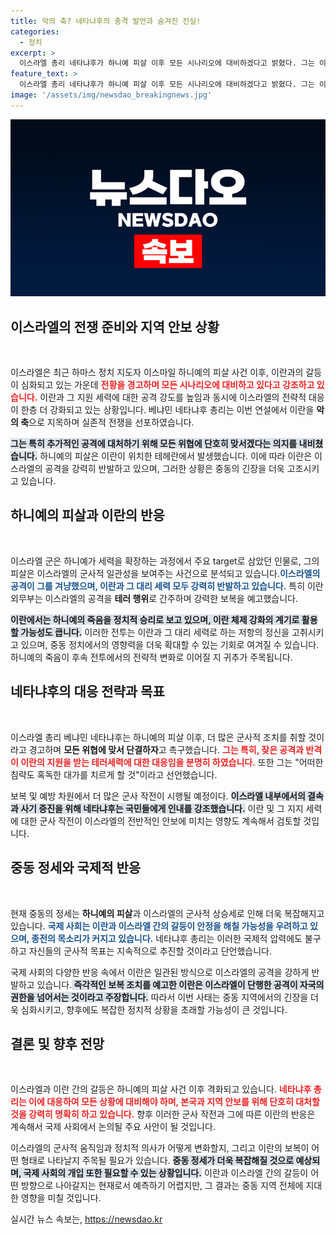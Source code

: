 ```yaml
---
title: 악의 축? 네타냐후의 충격 발언과 숨겨진 진실!
categories:
  - 정치
excerpt: >
  이스라엘 총리 네타냐후가 하니예 피살 이후 모든 시나리오에 대비하겠다고 밝혔다. 그는 이란과의 전쟁 상태를 언급하며 단호한 대응을 예고, 어려운 날들이 다가오고 있다고 경고했다. 긴장 고조 속에서 이스라엘의 결정적 행보가 주목받고 있다.
feature_text: >
  이스라엘 총리 네타냐후가 하니예 피살 이후 모든 시나리오에 대비하겠다고 밝혔다. 그는 이란과의 전쟁 상태를 언급하며 단호한 대응을 예고, 어려운 날들이 다가오고 있다고 경고했다. 긴장 고조 속에서 이스라엘의 결정적 행보가 주목받고 있다.
image: '/assets/img/newsdao_breakingnews.jpg'
---
```


<p><img src="/assets/img/newsdao_breakingnews.jpg" alt="flaretime 속보" /></p>

<h2 data-ke-size="size26">이스라엘의 전쟁 준비와 지역 안보 상황</h2>

<p data-ke-size="size16">&nbsp;</p>

<p>이스라엘은 최근 하마스 정치 지도자 이스마일 하니예의 피살 사건 이후, 이란과의 갈등이 심화되고 있는 가운데 <b><span style="color: #ee2323;">전황을 경고하며 모든 시나리오에 대비하고 있다고 강조하고 있습니다.</span></b> 이란과 그 지원 세력에 대한 공격 강도를 높임과 동시에 이스라엘의 전략적 대응이 한층 더 강화되고 있는 상황입니다. 베냐민 네타냐후 총리는 이번 연설에서 이란을 <b>악의 축</b>으로 지목하며 실존적 전쟁을 선포하였습니다. </p>

<p><b><span style="background-color: #21538527;">그는 특히 추가적인 공격에 대처하기 위해 모든 위협에 단호히 맞서겠다는 의지를 내비쳤습니다.</span></b> 하니예의 피살은 이란이 위치한 테헤란에서 발생했습니다. 이에 따라 이란은 이스라엘의 공격을 강력히 반발하고 있으며, 그러한 상황은 중동의 긴장을 더욱 고조시키고 있습니다. </p>

<h2 data-ke-size="size26">하니예의 피살과 이란의 반응</h2>

<p data-ke-size="size16">&nbsp;</p>

<p>이스라엘 군은 하니예가 세력을 확장하는 과정에서 주요 target로 삼았던 인물로, 그의 피살은 이스라엘의 군사적 일관성을 보여주는 사건으로 분석되고 있습니다.<b><span style="color: #1a5490;">이스라엘의 공격이 그를 겨냥했으며, 이란과 그 대리 세력 모두 강력히 반발하고 있습니다.</span></b> 특히 이란 외무부는 이스라엘의 공격을 <b>테러 행위</b>로 간주하며 강력한 보복을 예고했습니다.</p>

<p><b><span style="background-color: #21538527;">이란에서는 하니예의 죽음을 정치적 승리로 보고 있으며, 이란 체제 강화의 계기로 활용할 가능성도 큽니다.</span></b> 이러한 전투는 이란과 그 대리 세력로 하는 저항의 정신을 고취시키고 있으며, 중동 정치에서의 영향력을 더욱 확대할 수 있는 기회로 여겨질 수 있습니다. 하니예의 죽음이 후속 전투에서의 전략적 변화로 이어질 지 귀추가 주목됩니다.</p>

<h2 data-ke-size="size26">네타냐후의 대응 전략과 목표</h2>

<p data-ke-size="size16">&nbsp;</p>

<p>이스라엘 총리 베냐민 네타냐후는 하니예의 피살 이후, 더 많은 군사적 조치를 취할 것이라고 경고하며 <b>모든 위협에 맞서 단결하자</b>고 촉구했습니다. <b><span style="color: #ee2323;">그는 특히, 잦은 공격과 반격이 이란의 지원을 받는 테러세력에 대한 대응임을 분명히 하였습니다.</span></b> 또한 그는 "어떠한 침략도 혹독한 대가를 치르게 할 것"이라고 선언했습니다.</p>

<p>보복 및 예방 차원에서 더 많은 군사 작전이 시행될 예정이다. <b><span style="background-color: #21538527;">이스라엘 내부에서의 결속과 사기 증진을 위해 네타냐후는 국민들에게 인내를 강조했습니다.</span></b> 이란 및 그 지지 세력에 대한 군사 작전이 이스라엘의 전반적인 안보에 미치는 영향도 계속해서 검토할 것입니다.</p>

<h2 data-ke-size="size26">중동 정세와 국제적 반응</h2>

<p data-ke-size="size16">&nbsp;</p>

<p>현재 중동의 정세는 <b>하니예의 피살</b>과 이스라엘의 군사적 상승세로 인해 더욱 복잡해지고 있습니다. <b><span style="color: #1a5490;">국제 사회는 이란과 이스라엘 간의 갈등이 안정을 해칠 가능성을 우려하고 있으며, 종전의 목소리가 커지고 있습니다.</span></b> 네타냐후 총리는 이러한 국제적 압력에도 불구하고 자신들의 군사적 목표는 지속적으로 추진할 것이라고 단언했습니다.</p>

<p>국제 사회의 다양한 반응 속에서 이란은 일관된 방식으로 이스라엘의 공격을 강하게 반발하고 있습니다.<b><span style="background-color: #21538527;"> 즉각적인 보복 조치를 예고한 이란은 이스라엘이 단행한 공격이 자국의 권한을 넘어서는 것이라고 주장합니다.</span></b> 따라서 이번 사태는 중동 지역에서의 긴장을 더욱 심화시키고, 향후에도 복잡한 정치적 상황을 초래할 가능성이 큰 것입니다.</p>

<h2 data-ke-size="size26">결론 및 향후 전망</h2>

<p data-ke-size="size16">&nbsp;</p>

<p>이스라엘과 이란 간의 갈등은 하니예의 피살 사건 이후 격화되고 있습니다. <b><span style="color: #ee2323;">네타냐후 총리는 이에 대응하여 모든 상황에 대비해야 하며, 본국과 지역 안보를 위해 단호히 대처할 것을 강력히 명확히 하고 있습니다.</span></b> 향후 이러한 군사 작전과 그에 따른 이란의 반응은 계속해서 국제 사회에서 논의될 주요 사안이 될 것입니다.</p>

<p>이스라엘의 군사적 움직임과 정치적 의사가 어떻게 변화할지, 그리고 이란의 보복이 어떤 형태로 나타날지 주목될 필요가 있습니다. <b><span style="background-color: #21538527;">중동 정세가 더욱 복잡해질 것으로 예상되며, 국제 사회의 개입 또한 필요할 수 있는 상황입니다.</span></b> 이란과 이스라엘 간의 갈등이 어떤 방향으로 나아갈지는 현재로서 예측하기 어렵지만, 그 결과는 중동 지역 전체에 지대한 영향을 미칠 것입니다. </p>

<p data-ke-size="size16"></p>
실시간 뉴스 속보는, <a href="https://newsdao.kr" rel="dofollow">https://newsdao.kr</a>


